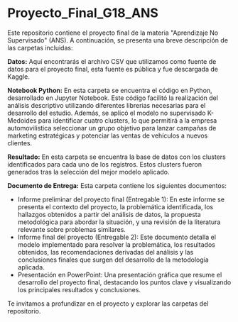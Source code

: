 # Proyecto_Final_G18_ANS
Este repositorio contiene el proyecto final de la materia "Aprendizaje No Supervisado" (ANS). A continuación, se presenta una breve descripción de las carpetas incluidas:

**Datos:** Aquí encontrarás el archivo CSV que utilizamos como fuente de datos para el proyecto final, esta fuente es pública y fue descargada de Kaggle.

**Notebook Python:** En esta carpeta se encuentra el código en Python, desarrollado en Jupyter Notebook. Este código facilitó la realización del análisis descriptivo utilizando diferentes librerias necesarias para el desarrollo del estudio. Además, se aplicó el modelo no supervisado K-Medoides para identificar cuatro clusters, lo que permitirá a la empresa automovilistica seleccionar un grupo objetivo para lanzar campañas de marketing estratégicas y potenciar las ventas de vehículos a nuevos clientes.

**Resultado:** En esta carpeta se encuentra la base de datos con los clusters identificados para cada uno de los registros. Estos clusters fueron generados tras la selección del mejor modelo aplicado.

**Documento de Entrega:** Esta carpeta contiene los siguientes documentos:
- Informe preliminar del proyecto final (Entregable 1): En este informe se presenta el contexto del proyecto, la problemática identificada, los hallazgos obtenidos a partir del análisis de datos, la propuesta metodológica para abordar la situación, y una revisión de la literatura relevante sobre problemas similares.
- Informe final del proyecto (Entregable 2): Este documento detalla el modelo implementado para resolver la problemática, los resultados obtenidos, las recomendaciones derivadas del análisis y las conclusiones finales que surgen del desarrollo de la metodología aplicada.
- Presentación en PowerPoint: Una presentación gráfica que resume el desarrollo del proyecto final, destacando los puntos clave y visualizando los principales resultados y conclusiones.

Te invitamos a profundizar en el proyecto y explorar las carpetas del repositorio.
